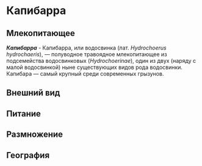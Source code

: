 # Капибарра

## Млекопитающее 

__*Капибарра*__  - Капибарра, или водосвинка (лат. *Hydrochoerus hydrochaeris*), — полуводное травоядное млекопитающее из подсемейства водосвинковых (*Hydrochoerinae*), один из двух (наряду с малой водосвинкой) ныне существующих видов рода водосвинки. Капибара — самый крупный среди современных грызунов.

## Внешний вид

## Питание

## Размножение 


## География

## 